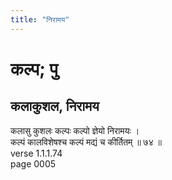 ```yaml
---
title: "निरामय"
---
```


# कल्प; पु
## कलाकुशल, निरामय
कलासु कुशलः कल्पः कल्पो ज्ञेयो निरामयः ।<br />कल्पं कालविशेषश्च कल्पं मद्यं च कीर्तितम् ॥ ७४ ॥<br />verse 1.1.1.74<br />page 0005

